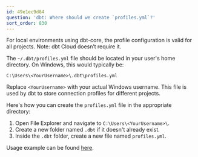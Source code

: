 ```yaml
---
id: 49e1ec9d84
question: 'dbt: Where should we create `profiles.yml`?'
sort_order: 830
---
```


For local environments using dbt-core, the profile configuration is valid for all projects. Note: dbt Cloud doesn’t require it.

The `~/.dbt/profiles.yml` file should be located in your user's home directory. On Windows, this would typically be:

```
C:\Users\<YourUsername>\.dbt\profiles.yml
```

Replace `<YourUsername>` with your actual Windows username. This file is used by dbt to store connection profiles for different projects.

Here's how you can create the `profiles.yml` file in the appropriate directory:

1. Open File Explorer and navigate to `C:\Users\<YourUsername>\`.
2. Create a new folder named `.dbt` if it doesn't already exist.
3. Inside the `.dbt` folder, create a new file named `profiles.yml`.

Usage example can be found [here](https://gist.github.com/pizofreude/ff4d0601f1eb353683d8af8f4b5aac27?permalink_comment_id=5457712#gistcomment-5457712).